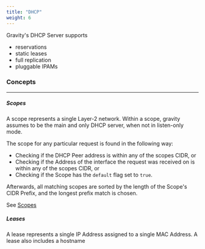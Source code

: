 ```yaml
---
title: "DHCP"
weight: 6
---
```


Gravity's DHCP Server supports

- reservations
- static leases
- full replication
- pluggable IPAMs

### Concepts
---

##### Scopes

A scope represents a single Layer-2 network. Within a scope, gravity assumes to be the main and only DHCP server, when not in listen-only mode.

The scope for any particular request is found in the following way:

- Checking if the DHCP Peer address is within any of the scopes CIDR, or
- Checking if the Address of the interface the request was received on is within any of the scopes CIDR, or
- Checking if the Scope has the `default` flag set to `true`.

Afterwards, all matching scopes are sorted by the length of the Scope's CIDR Prefix, and the longest prefix match is chosen.

See [Scopes](./scopes)

##### Leases

A lease represents a single IP Address assigned to a single MAC Address. A lease also includes a hostname
